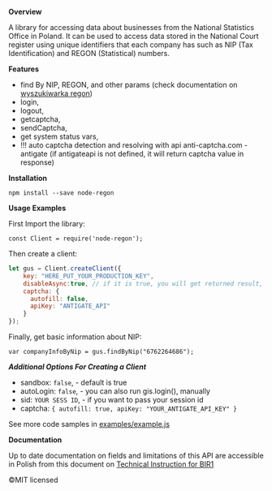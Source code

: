 **Overview**

A library for accessing data about businesses from the National Statistics Office in Poland. It can be used to access data stored in the National Court register using unique identifiers that each company has such as NIP (Tax Identification) and REGON (Statistical) numbers.

**Features**
  - find By NIP, REGON, and other params (check documentation on [wyszukiwarka regon](wyszukiwarkaregon.stat.gov.pl))
   - login,
   - logout,
   - getcaptcha,
   - sendCaptcha,
   - get system status vars,
   - !!! auto captcha detection and resolving with api anti-captcha.com - antigate (if antigateapi is not defined, it will return captcha value in response)


**Installation**

`npm install --save node-regon`

**Usage Examples**

First Import the library:

`const Client = require('node-regon');`

Then create a client:

```javascript
let gus = Client.createClient({
    key: "HERE_PUT_YOUR_PRODUCTION_KEY",
    disableAsync:true, // if it is true, you will get returned result, and it will waid for end of call
    captcha: {
      autofill: false,
      apiKey: "ANTIGATE_API"
    }
});

```

Finally, get basic information about NIP:

`var companyInfoByNip = gus.findByNip("6762264686");`

***Additional Options For Creating a Client***
- sandbox: `false`,  -  default is true
- autoLogin: `false`, - you can also run gis.login(), manually
- sid: `YOUR SESS ID`, - if you want to pass your session id
- captcha: `{ autofill: true, apiKey: "YOUR_ANTIGATE_API_KEY" }`

See more code samples in [examples/example.js](../node-regon/blob/master/examples/example.js)


**Documentation** 

Up to date documentation on fields and limitations of this API are accessible in Polish from this document on [Technical Instruction for BIR1](https://api.stat.gov.pl/Content/files/regon/regon_-_instrukcja_techniczna_bir1_dla_podmiotow_komercyjnych_v019.zip)



&copy;MIT licensed
